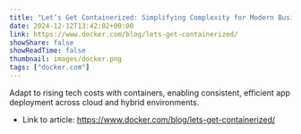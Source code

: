```yaml
---
title: "Let’s Get Containerized: Simplifying Complexity for Modern Businesses"
date: 2024-12-12T13:42:02+00:00
link: https://www.docker.com/blog/lets-get-containerized/
showShare: false
showReadTime: false
thumbnail: images/docker.png
tags: ["docker.com"]
---
```

Adapt to rising tech costs with containers, enabling consistent, efficient app deployment across cloud and hybrid environments.

- Link to article: https://www.docker.com/blog/lets-get-containerized/